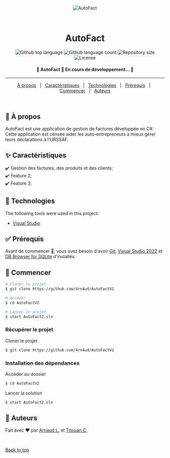 <div align="center" id="top"> 
  <img src="./.github/app.gif" alt="AutoFact" />

  &#xa0;

  <!-- <a href="https://AutoFact.netlify.app">Demo</a> -->
</div>

<h1 align="center">AutoFact</h1>

<p align="center">
  <img alt="Github top language" src="https://img.shields.io/github/languages/top/4rn4ud/AutoFact?color=56BEB8">

  <img alt="Github language count" src="https://img.shields.io/github/languages/count/4rn4ud/AutoFact?color=56BEB8">

  <img alt="Repository size" src="https://img.shields.io/github/repo-size/4rn4ud/AutoFact?color=56BEB8">

  <img alt="License" src="https://img.shields.io/github/license/4rn4ud/AutoFact?color=56BEB8">

  <!-- <img alt="Github issues" src="https://img.shields.io/github/issues/4rn4ud/AutoFact?color=56BEB8" /> -->

  <!-- <img alt="Github forks" src="https://img.shields.io/github/forks/4rn4ud/AutoFact?color=56BEB8" /> -->

  <!-- <img alt="Github stars" src="https://img.shields.io/github/stars/4rn4ud/AutoFact?color=56BEB8" /> -->
</p>

<!-- Status -->

<h4 align="center"> 
	🚧  AutoFact 🚀 En cours de développement...  🚧
</h4> 

<hr>

<p align="center">
  <a href="#dart-à-propos">À propos</a> &#xa0; | &#xa0;
  <a href="#sparkles-caractéristiques">Caractéristiques</a> &#xa0; | &#xa0;
  <a href="#rocket-technologies">Technologies</a> &#xa0; | &#xa0;
  <a href="#white_check_mark-prérequis">Prérequis</a> &#xa0; | &#xa0;
  <a href="#checkered_flag-commencer">Commencer</a> &#xa0; | &#xa0;
  <a href="#memo-auteurs">Auteurs</a>
</p>

<br>

## :dart: À propos ##

AutoFact est une application de gestion de factures développée en C#. Cette application est censée aider les auto-entrepreneurs à mieux gérer leurs déclarations à l'URSSAF.

## :sparkles: Caractéristiques ##

:heavy_check_mark: Gestion des factures, des produits et des clients;\
:heavy_check_mark: Feature 2;\
:heavy_check_mark: Feature 3;

## :rocket: Technologies ##

The following tools were used in this project:

- [Visual Studio](https://visualstudio.microsoft.com/fr/)

## :white_check_mark: Prérequis ##

Avant de commencer :checkered_flag:, vous avez besoin d'avoir [Git](https://git-scm.com/downloads), [Visual Studio 2022](https://visualstudio.microsoft.com/fr/) et [DB Browser for SQLite](https://sqlitebrowser.org/dl/) d'installés.

## :checkered_flag: Commencer ##

```bash
# Cloner le projet
$ git clone https://github.com/4rn4ud/AutoFactV2

# Accéder
$ cd AutoFactV2

# Lancer le projet
$ start AutoFact2.sln

```

### Récupérer le projet ###

Cloner le projet
```bash
$ git clone https://github.com/4rn4ud/AutoFactV2
```

### Installation des dépendances ###

Accéder au dossier
```bash
$ cd AutoFactV2
```

Lancer la solution
```bash
$ start AutoFact2.sln
```

## :memo: Auteurs ##
<!--
This project is under license from MIT. For more details, see the [LICENSE](LICENSE.md) file.
-->

Fait avec :heart: par <a href="https://github.com/4rn4ud" target="_blank">Arnaud L.</a> et <a href="https://github.com/TitouanClapier" target="_blank">Titouan C.</a>

&#xa0;

<a href="#top">Back to top</a>
